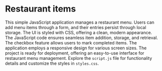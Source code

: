 # Restaurant items

This simple JavaScript application manages a restaurant menu. Users can add menu items through a form, and their entries persist through local storage. The UI is styled with CSS, offering a clean, modern appearance. The JavaScript code ensures seamless item addition, storage, and retrieval. The checkbox feature allows users to mark completed items. The application employs a responsive design for various screen sizes. The project is ready for deployment, offering an easy-to-use interface for restaurant menu management. Explore the `script.js` file for functionality details and customize the styles in `styles.css`.
